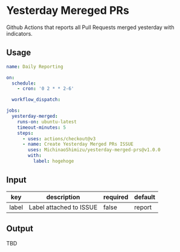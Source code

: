 # Yesterday Mereged PRs

Github Actions that reports all Pull Requests merged yesterday with indicators.

## Usage

```yaml
name: Daily Reporting

on:
  schedule:
    - cron: '0 2 * * 2-6'

  workflow_dispatch:

jobs:
  yesterday-merged:
    runs-on: ubuntu-latest
    timeout-minutes: 5
    steps:
      - uses: actions/checkout@v3
      - name: Create Yesterday Merged PRs ISSUE
        uses: MichinaoShimizu/yesterday-merged-prs@v1.0.0
        with:
          label: hogehoge
```

## Input

| key   | description             | required | default |
| ----- | ----------------------- | -------- | ------- |
| label | Label attached to ISSUE | false    | report  |

## Output

TBD
